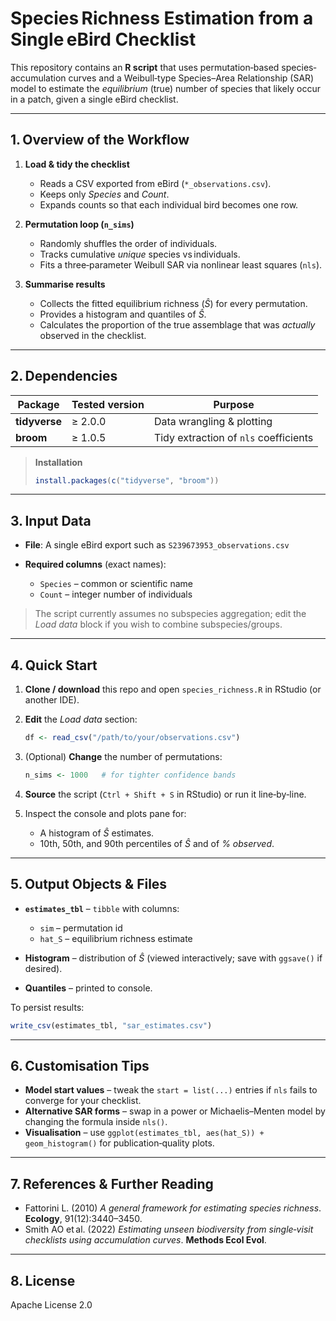 # Species Richness Estimation from a Single eBird Checklist

This repository contains an **R script** that uses permutation‐based species‐accumulation curves and a Weibull‐type Species–Area Relationship (SAR) model to estimate the *equilibrium* (true) number of species that likely occur in a patch, given a single eBird checklist.

---

## 1. Overview of the Workflow

1. **Load & tidy the checklist**

   * Reads a CSV exported from eBird (`*_observations.csv`).
   * Keeps only *Species* and *Count*.
   * Expands counts so that each individual bird becomes one row.
2. **Permutation loop (`n_sims`)**

   * Randomly shuffles the order of individuals.
   * Tracks cumulative *unique* species vs individuals.
   * Fits a three‐parameter Weibull SAR via nonlinear least squares (`nls`).
3. **Summarise results**

   * Collects the fitted equilibrium richness ($\hat S$) for every permutation.
   * Provides a histogram and quantiles of $\hat S$.
   * Calculates the proportion of the true assemblage that was *actually* observed in the checklist.

---

## 2. Dependencies

| Package       | Tested version | Purpose                               |
| ------------- | -------------- | ------------------------------------- |
| **tidyverse** | ≥ 2.0.0        | Data wrangling & plotting             |
| **broom**     | ≥ 1.0.5        | Tidy extraction of `nls` coefficients |

> **Installation**
>
> ```r
> install.packages(c("tidyverse", "broom"))
> ```

---

## 3. Input Data

* **File**: A single eBird export such as `S239673953_observations.csv`
* **Required columns** (exact names):

  * `Species` – common or scientific name
  * `Count`   – integer number of individuals

> The script currently assumes no subspecies aggregation; edit the *Load data* block if you wish to combine subspecies/groups.

---

## 4. Quick Start

1. **Clone / download** this repo and open `species_richness.R` in RStudio (or another IDE).
2. **Edit** the *Load data* section:

   ```r
   df <- read_csv("/path/to/your/observations.csv")
   ```
3. (Optional) **Change** the number of permutations:

   ```r
   n_sims <- 1000   # for tighter confidence bands
   ```
4. **Source** the script (`Ctrl + Shift + S` in RStudio) or run it line‑by‑line.
5. Inspect the console and plots pane for:

   * A histogram of $\hat S$ estimates.
   * 10th, 50th, and 90th percentiles of $\hat S$ and of *% observed*.

---

## 5. Output Objects & Files

* **`estimates_tbl`** – `tibble` with columns:

  * `sim` – permutation id
  * `hat_S` – equilibrium richness estimate
* **Histogram** – distribution of $\hat S$ (viewed interactively; save with `ggsave()` if desired).
* **Quantiles** – printed to console.

To persist results:

```r
write_csv(estimates_tbl, "sar_estimates.csv")
```

---

## 6. Customisation Tips

* **Model start values** – tweak the `start = list(...)` entries if `nls` fails to converge for your checklist.
* **Alternative SAR forms** – swap in a power or Michaelis–Menten model by changing the formula inside `nls()`.
* **Visualisation** – use `ggplot(estimates_tbl, aes(hat_S)) + geom_histogram()` for publication‑quality plots.

---

## 7. References & Further Reading

* Fattorini L. (2010) *A general framework for estimating species richness*. **Ecology**, 91(12):3440–3450.
* Smith AO et al. (2022) *Estimating unseen biodiversity from single‑visit checklists using accumulation curves*. **Methods Ecol Evol**.

---

## 8. License

Apache License 2.0
